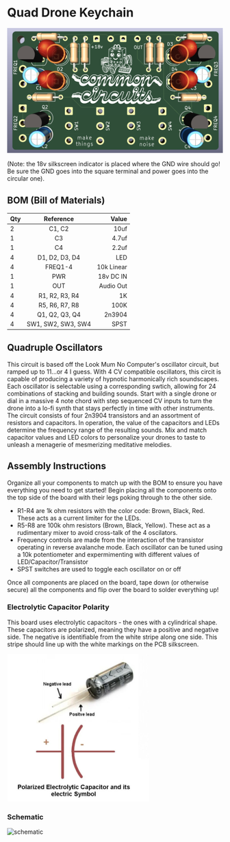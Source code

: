 # Quad Drone Keychain



![CKACB](https://github.com/ohkeif/circuits/blob/main/Common_Circuits/Quad_Drone_2025/Quad_Drone/images/pcb.png)

(Note: the 18v silkscreen indicator is placed where the GND wire should go! Be sure the GND goes into the square terminal and power goes into the circular one).



## BOM (Bill of Materials)

| Qty              | Reference | Value |
| :---------------- | :------: | ----: |
| 2	|C1, C2	             | 10uf|
|1	|C3|	4.7uf|
|1	|C4	|2.2uf|
|4	|D1, D2, D3, D4	|LED|
|4	|FREQ1-4|	10k Linear|
|1	|PWR	|18v DC IN|
|1	|OUT	|Audio Out
|4	|R1, R2, R3, R4	|1K|
|4	|R5, R6, R7, R8	|100K|
|4	|Q1, Q2, Q3, Q4	|2n3904|
|4	|SW1, SW2, SW3, SW4	|SPST|


## Quadruple Oscillators

This circuit is based off the Look Mum No Computer's oscillator circuit, but ramped up to 11...or 4 I guess. With 4 CV compatible oscillators, this circit is capable of producing a variety of hypnotic harmonically rich soundscapes. Each oscillator is selectable using a corresponding swtich, allowing for 24 combinations of stacking and building sounds. Start with a single drone or dial in a massive 4 note chord with step sequenced CV inputs to turn the drone into a lo-fi synth that stays perfectly in time with other instruments. The circuit consists of four 2n3904 transistors and an assortment of resistors and capacitors. In operation, the value of the capacitors and LEDs determine the frequency range of the resulting sounds. Mix and match capacitor values and LED colors to personalize your drones to taste to unleash a menagerie of mesmerizing meditative melodies. 

## Assembly Instructions
Organize all your components to match up with the BOM to ensure you have everything you need to get started! Begin placing all the components onto the top side of the board with their legs poking through to the other side. 

* R1-R4 are 1k ohm resistors with the color code: Brown, Black, Red. These acts as a current limiter for the LEDs. 
* R5-R8 are 100k ohm resistors (Brown, Black, Yellow). These act as a rudimentary mixer to avoid cross-talk of the 4 oscilators. 
* Frequency controls are made from the interaction of the transistor operating in reverse avalanche mode. Each oscillator can be tuned using a 10k potentiometer and expermimenting with different values of LED/Capacitor/Transistor
* SPST switches are used to toggle each oscillator on or off


Once all components are placed on the board, tape down (or otherwise secure) all the components and flip over the board to solder everything up! 



### Electrolytic Capacitor Polarity
This board uses electrolytic capacitors - the ones with a cylindrical shape. These capacitors are polarized, meaning they have a positive and negative side. The negative is identifiable from the white stripe along one side. This stripe should line up with the white markings on the PCB silkscreen. 

![Polar Caps](https://github.com/ohkeif/circuits/blob/main/Common_Circuits/Atari_Punk_Console_2024/images/polar_caps.png)




### Schematic
![schematic](https://github.com/ohkeif/circuits/blob/main/Common_Circuits/Quad_Drone_2025/Quad_Drone/images/schematic.tiff)
